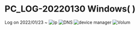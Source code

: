 # PC_LOG-20220130 Windows( )


Log on 2022/01/23 ~
![ip](https://user-images.githubusercontent.com/59364300/151696067-97bb04bd-1eb3-40a6-ad70-591bb3bce352.PNG)
![DNS](https://user-images.githubusercontent.com/59364300/151696071-912c9245-655e-4a36-92c1-55bca47ad9d4.PNG)
![device manager](https://user-images.githubusercontent.com/59364300/151696142-5bc2c549-8272-4d4a-9ee8-b3256f18316a.PNG)
![Volum](https://user-images.githubusercontent.com/59364300/151696410-c33af74b-2575-42c6-941f-ccd69c1d9861.PNG)
